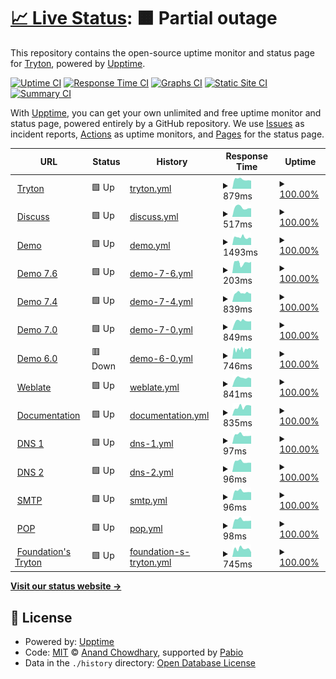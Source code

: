 # [📈 Live Status](https://status.tryton.org): <!--live status--> **🟧 Partial outage**

This repository contains the open-source uptime monitor and status page for [Tryton](https://www.tryton.org/), powered by [Upptime](https://github.com/upptime/upptime).

[![Uptime CI](https://github.com/tryton/upptime/workflows/Uptime%20CI/badge.svg)](https://github.com/tryton/upptime/actions?query=workflow%3A%22Uptime+CI%22)
[![Response Time CI](https://github.com/tryton/upptime/workflows/Response%20Time%20CI/badge.svg)](https://github.com/tryton/upptime/actions?query=workflow%3A%22Response+Time+CI%22)
[![Graphs CI](https://github.com/tryton/upptime/workflows/Graphs%20CI/badge.svg)](https://github.com/tryton/upptime/actions?query=workflow%3A%22Graphs+CI%22)
[![Static Site CI](https://github.com/tryton/upptime/workflows/Static%20Site%20CI/badge.svg)](https://github.com/tryton/upptime/actions?query=workflow%3A%22Static+Site+CI%22)
[![Summary CI](https://github.com/tryton/upptime/workflows/Summary%20CI/badge.svg)](https://github.com/tryton/upptime/actions?query=workflow%3A%22Summary+CI%22)

With [Upptime](https://upptime.js.org), you can get your own unlimited and free uptime monitor and status page, powered entirely by a GitHub repository. We use [Issues](https://github.com/tryton/upptime/issues) as incident reports, [Actions](https://github.com/tryton/upptime/actions) as uptime monitors, and [Pages](https://status.tryton.org) for the status page.

<!--start: status pages-->
<!-- This summary is generated by Upptime (https://github.com/upptime/upptime) -->
<!-- Do not edit this manually, your changes will be overwritten -->
<!-- prettier-ignore -->
| URL | Status | History | Response Time | Uptime |
| --- | ------ | ------- | ------------- | ------ |
| <img alt="" src="https://downloads-cdn.tryton.org/images/logo.svg" height="13"> [Tryton](https://www.tryton.org) | 🟩 Up | [tryton.yml](https://github.com/tryton/upptime/commits/HEAD/history/tryton.yml) | <details><summary><img alt="Response time graph" src="./graphs/tryton/response-time-week.png" height="20"> 879ms</summary><br><a href="https://status.tryton.org/history/tryton"><img alt="Response time 976" src="https://img.shields.io/endpoint?url=https%3A%2F%2Fraw.githubusercontent.com%2Ftryton%2Fupptime%2FHEAD%2Fapi%2Ftryton%2Fresponse-time.json"></a><br><a href="https://status.tryton.org/history/tryton"><img alt="24-hour response time 759" src="https://img.shields.io/endpoint?url=https%3A%2F%2Fraw.githubusercontent.com%2Ftryton%2Fupptime%2FHEAD%2Fapi%2Ftryton%2Fresponse-time-day.json"></a><br><a href="https://status.tryton.org/history/tryton"><img alt="7-day response time 879" src="https://img.shields.io/endpoint?url=https%3A%2F%2Fraw.githubusercontent.com%2Ftryton%2Fupptime%2FHEAD%2Fapi%2Ftryton%2Fresponse-time-week.json"></a><br><a href="https://status.tryton.org/history/tryton"><img alt="30-day response time 857" src="https://img.shields.io/endpoint?url=https%3A%2F%2Fraw.githubusercontent.com%2Ftryton%2Fupptime%2FHEAD%2Fapi%2Ftryton%2Fresponse-time-month.json"></a><br><a href="https://status.tryton.org/history/tryton"><img alt="1-year response time 970" src="https://img.shields.io/endpoint?url=https%3A%2F%2Fraw.githubusercontent.com%2Ftryton%2Fupptime%2FHEAD%2Fapi%2Ftryton%2Fresponse-time-year.json"></a></details> | <details><summary><a href="https://status.tryton.org/history/tryton">100.00%</a></summary><a href="https://status.tryton.org/history/tryton"><img alt="All-time uptime 99.89%" src="https://img.shields.io/endpoint?url=https%3A%2F%2Fraw.githubusercontent.com%2Ftryton%2Fupptime%2FHEAD%2Fapi%2Ftryton%2Fuptime.json"></a><br><a href="https://status.tryton.org/history/tryton"><img alt="24-hour uptime 100.00%" src="https://img.shields.io/endpoint?url=https%3A%2F%2Fraw.githubusercontent.com%2Ftryton%2Fupptime%2FHEAD%2Fapi%2Ftryton%2Fuptime-day.json"></a><br><a href="https://status.tryton.org/history/tryton"><img alt="7-day uptime 100.00%" src="https://img.shields.io/endpoint?url=https%3A%2F%2Fraw.githubusercontent.com%2Ftryton%2Fupptime%2FHEAD%2Fapi%2Ftryton%2Fuptime-week.json"></a><br><a href="https://status.tryton.org/history/tryton"><img alt="30-day uptime 100.00%" src="https://img.shields.io/endpoint?url=https%3A%2F%2Fraw.githubusercontent.com%2Ftryton%2Fupptime%2FHEAD%2Fapi%2Ftryton%2Fuptime-month.json"></a><br><a href="https://status.tryton.org/history/tryton"><img alt="1-year uptime 99.86%" src="https://img.shields.io/endpoint?url=https%3A%2F%2Fraw.githubusercontent.com%2Ftryton%2Fupptime%2FHEAD%2Fapi%2Ftryton%2Fuptime-year.json"></a></details>
| <img alt="" src="https://downloads-cdn.tryton.org/images/logo-discuss.svg" height="13"> [Discuss](https://discuss.tryton.org/srv/status) | 🟩 Up | [discuss.yml](https://github.com/tryton/upptime/commits/HEAD/history/discuss.yml) | <details><summary><img alt="Response time graph" src="./graphs/discuss/response-time-week.png" height="20"> 517ms</summary><br><a href="https://status.tryton.org/history/discuss"><img alt="Response time 510" src="https://img.shields.io/endpoint?url=https%3A%2F%2Fraw.githubusercontent.com%2Ftryton%2Fupptime%2FHEAD%2Fapi%2Fdiscuss%2Fresponse-time.json"></a><br><a href="https://status.tryton.org/history/discuss"><img alt="24-hour response time 468" src="https://img.shields.io/endpoint?url=https%3A%2F%2Fraw.githubusercontent.com%2Ftryton%2Fupptime%2FHEAD%2Fapi%2Fdiscuss%2Fresponse-time-day.json"></a><br><a href="https://status.tryton.org/history/discuss"><img alt="7-day response time 517" src="https://img.shields.io/endpoint?url=https%3A%2F%2Fraw.githubusercontent.com%2Ftryton%2Fupptime%2FHEAD%2Fapi%2Fdiscuss%2Fresponse-time-week.json"></a><br><a href="https://status.tryton.org/history/discuss"><img alt="30-day response time 458" src="https://img.shields.io/endpoint?url=https%3A%2F%2Fraw.githubusercontent.com%2Ftryton%2Fupptime%2FHEAD%2Fapi%2Fdiscuss%2Fresponse-time-month.json"></a><br><a href="https://status.tryton.org/history/discuss"><img alt="1-year response time 510" src="https://img.shields.io/endpoint?url=https%3A%2F%2Fraw.githubusercontent.com%2Ftryton%2Fupptime%2FHEAD%2Fapi%2Fdiscuss%2Fresponse-time-year.json"></a></details> | <details><summary><a href="https://status.tryton.org/history/discuss">100.00%</a></summary><a href="https://status.tryton.org/history/discuss"><img alt="All-time uptime 99.93%" src="https://img.shields.io/endpoint?url=https%3A%2F%2Fraw.githubusercontent.com%2Ftryton%2Fupptime%2FHEAD%2Fapi%2Fdiscuss%2Fuptime.json"></a><br><a href="https://status.tryton.org/history/discuss"><img alt="24-hour uptime 100.00%" src="https://img.shields.io/endpoint?url=https%3A%2F%2Fraw.githubusercontent.com%2Ftryton%2Fupptime%2FHEAD%2Fapi%2Fdiscuss%2Fuptime-day.json"></a><br><a href="https://status.tryton.org/history/discuss"><img alt="7-day uptime 100.00%" src="https://img.shields.io/endpoint?url=https%3A%2F%2Fraw.githubusercontent.com%2Ftryton%2Fupptime%2FHEAD%2Fapi%2Fdiscuss%2Fuptime-week.json"></a><br><a href="https://status.tryton.org/history/discuss"><img alt="30-day uptime 99.94%" src="https://img.shields.io/endpoint?url=https%3A%2F%2Fraw.githubusercontent.com%2Ftryton%2Fupptime%2FHEAD%2Fapi%2Fdiscuss%2Fuptime-month.json"></a><br><a href="https://status.tryton.org/history/discuss"><img alt="1-year uptime 99.95%" src="https://img.shields.io/endpoint?url=https%3A%2F%2Fraw.githubusercontent.com%2Ftryton%2Fupptime%2FHEAD%2Fapi%2Fdiscuss%2Fuptime-year.json"></a></details>
| <img alt="" src="https://icons.duckduckgo.com/ip3/demo.tryton.org.ico" height="13"> [Demo](https://demo.tryton.org) | 🟩 Up | [demo.yml](https://github.com/tryton/upptime/commits/HEAD/history/demo.yml) | <details><summary><img alt="Response time graph" src="./graphs/demo/response-time-week.png" height="20"> 1493ms</summary><br><a href="https://status.tryton.org/history/demo"><img alt="Response time 1719" src="https://img.shields.io/endpoint?url=https%3A%2F%2Fraw.githubusercontent.com%2Ftryton%2Fupptime%2FHEAD%2Fapi%2Fdemo%2Fresponse-time.json"></a><br><a href="https://status.tryton.org/history/demo"><img alt="24-hour response time 1364" src="https://img.shields.io/endpoint?url=https%3A%2F%2Fraw.githubusercontent.com%2Ftryton%2Fupptime%2FHEAD%2Fapi%2Fdemo%2Fresponse-time-day.json"></a><br><a href="https://status.tryton.org/history/demo"><img alt="7-day response time 1493" src="https://img.shields.io/endpoint?url=https%3A%2F%2Fraw.githubusercontent.com%2Ftryton%2Fupptime%2FHEAD%2Fapi%2Fdemo%2Fresponse-time-week.json"></a><br><a href="https://status.tryton.org/history/demo"><img alt="30-day response time 1490" src="https://img.shields.io/endpoint?url=https%3A%2F%2Fraw.githubusercontent.com%2Ftryton%2Fupptime%2FHEAD%2Fapi%2Fdemo%2Fresponse-time-month.json"></a><br><a href="https://status.tryton.org/history/demo"><img alt="1-year response time 1598" src="https://img.shields.io/endpoint?url=https%3A%2F%2Fraw.githubusercontent.com%2Ftryton%2Fupptime%2FHEAD%2Fapi%2Fdemo%2Fresponse-time-year.json"></a></details> | <details><summary><a href="https://status.tryton.org/history/demo">100.00%</a></summary><a href="https://status.tryton.org/history/demo"><img alt="All-time uptime 98.36%" src="https://img.shields.io/endpoint?url=https%3A%2F%2Fraw.githubusercontent.com%2Ftryton%2Fupptime%2FHEAD%2Fapi%2Fdemo%2Fuptime.json"></a><br><a href="https://status.tryton.org/history/demo"><img alt="24-hour uptime 100.00%" src="https://img.shields.io/endpoint?url=https%3A%2F%2Fraw.githubusercontent.com%2Ftryton%2Fupptime%2FHEAD%2Fapi%2Fdemo%2Fuptime-day.json"></a><br><a href="https://status.tryton.org/history/demo"><img alt="7-day uptime 100.00%" src="https://img.shields.io/endpoint?url=https%3A%2F%2Fraw.githubusercontent.com%2Ftryton%2Fupptime%2FHEAD%2Fapi%2Fdemo%2Fuptime-week.json"></a><br><a href="https://status.tryton.org/history/demo"><img alt="30-day uptime 99.96%" src="https://img.shields.io/endpoint?url=https%3A%2F%2Fraw.githubusercontent.com%2Ftryton%2Fupptime%2FHEAD%2Fapi%2Fdemo%2Fuptime-month.json"></a><br><a href="https://status.tryton.org/history/demo"><img alt="1-year uptime 98.10%" src="https://img.shields.io/endpoint?url=https%3A%2F%2Fraw.githubusercontent.com%2Ftryton%2Fupptime%2FHEAD%2Fapi%2Fdemo%2Fuptime-year.json"></a></details>
| <img alt="" src="https://icons.duckduckgo.com/ip3/demo7.6.tryton.org.ico" height="13"> [Demo 7.6](https://demo7.6.tryton.org) | 🟩 Up | [demo-7-6.yml](https://github.com/tryton/upptime/commits/HEAD/history/demo-7-6.yml) | <details><summary><img alt="Response time graph" src="./graphs/demo-7-6/response-time-week.png" height="20"> 203ms</summary><br><a href="https://status.tryton.org/history/demo-7-6"><img alt="Response time 227" src="https://img.shields.io/endpoint?url=https%3A%2F%2Fraw.githubusercontent.com%2Ftryton%2Fupptime%2FHEAD%2Fapi%2Fdemo-7-6%2Fresponse-time.json"></a><br><a href="https://status.tryton.org/history/demo-7-6"><img alt="24-hour response time 223" src="https://img.shields.io/endpoint?url=https%3A%2F%2Fraw.githubusercontent.com%2Ftryton%2Fupptime%2FHEAD%2Fapi%2Fdemo-7-6%2Fresponse-time-day.json"></a><br><a href="https://status.tryton.org/history/demo-7-6"><img alt="7-day response time 203" src="https://img.shields.io/endpoint?url=https%3A%2F%2Fraw.githubusercontent.com%2Ftryton%2Fupptime%2FHEAD%2Fapi%2Fdemo-7-6%2Fresponse-time-week.json"></a><br><a href="https://status.tryton.org/history/demo-7-6"><img alt="30-day response time 229" src="https://img.shields.io/endpoint?url=https%3A%2F%2Fraw.githubusercontent.com%2Ftryton%2Fupptime%2FHEAD%2Fapi%2Fdemo-7-6%2Fresponse-time-month.json"></a><br><a href="https://status.tryton.org/history/demo-7-6"><img alt="1-year response time 227" src="https://img.shields.io/endpoint?url=https%3A%2F%2Fraw.githubusercontent.com%2Ftryton%2Fupptime%2FHEAD%2Fapi%2Fdemo-7-6%2Fresponse-time-year.json"></a></details> | <details><summary><a href="https://status.tryton.org/history/demo-7-6">100.00%</a></summary><a href="https://status.tryton.org/history/demo-7-6"><img alt="All-time uptime 99.48%" src="https://img.shields.io/endpoint?url=https%3A%2F%2Fraw.githubusercontent.com%2Ftryton%2Fupptime%2FHEAD%2Fapi%2Fdemo-7-6%2Fuptime.json"></a><br><a href="https://status.tryton.org/history/demo-7-6"><img alt="24-hour uptime 100.00%" src="https://img.shields.io/endpoint?url=https%3A%2F%2Fraw.githubusercontent.com%2Ftryton%2Fupptime%2FHEAD%2Fapi%2Fdemo-7-6%2Fuptime-day.json"></a><br><a href="https://status.tryton.org/history/demo-7-6"><img alt="7-day uptime 100.00%" src="https://img.shields.io/endpoint?url=https%3A%2F%2Fraw.githubusercontent.com%2Ftryton%2Fupptime%2FHEAD%2Fapi%2Fdemo-7-6%2Fuptime-week.json"></a><br><a href="https://status.tryton.org/history/demo-7-6"><img alt="30-day uptime 99.96%" src="https://img.shields.io/endpoint?url=https%3A%2F%2Fraw.githubusercontent.com%2Ftryton%2Fupptime%2FHEAD%2Fapi%2Fdemo-7-6%2Fuptime-month.json"></a><br><a href="https://status.tryton.org/history/demo-7-6"><img alt="1-year uptime 99.48%" src="https://img.shields.io/endpoint?url=https%3A%2F%2Fraw.githubusercontent.com%2Ftryton%2Fupptime%2FHEAD%2Fapi%2Fdemo-7-6%2Fuptime-year.json"></a></details>
| <img alt="" src="https://icons.duckduckgo.com/ip3/demo7.4.tryton.org.ico" height="13"> [Demo 7.4](https://demo7.4.tryton.org) | 🟩 Up | [demo-7-4.yml](https://github.com/tryton/upptime/commits/HEAD/history/demo-7-4.yml) | <details><summary><img alt="Response time graph" src="./graphs/demo-7-4/response-time-week.png" height="20"> 839ms</summary><br><a href="https://status.tryton.org/history/demo-7-4"><img alt="Response time 1001" src="https://img.shields.io/endpoint?url=https%3A%2F%2Fraw.githubusercontent.com%2Ftryton%2Fupptime%2FHEAD%2Fapi%2Fdemo-7-4%2Fresponse-time.json"></a><br><a href="https://status.tryton.org/history/demo-7-4"><img alt="24-hour response time 778" src="https://img.shields.io/endpoint?url=https%3A%2F%2Fraw.githubusercontent.com%2Ftryton%2Fupptime%2FHEAD%2Fapi%2Fdemo-7-4%2Fresponse-time-day.json"></a><br><a href="https://status.tryton.org/history/demo-7-4"><img alt="7-day response time 839" src="https://img.shields.io/endpoint?url=https%3A%2F%2Fraw.githubusercontent.com%2Ftryton%2Fupptime%2FHEAD%2Fapi%2Fdemo-7-4%2Fresponse-time-week.json"></a><br><a href="https://status.tryton.org/history/demo-7-4"><img alt="30-day response time 900" src="https://img.shields.io/endpoint?url=https%3A%2F%2Fraw.githubusercontent.com%2Ftryton%2Fupptime%2FHEAD%2Fapi%2Fdemo-7-4%2Fresponse-time-month.json"></a><br><a href="https://status.tryton.org/history/demo-7-4"><img alt="1-year response time 1001" src="https://img.shields.io/endpoint?url=https%3A%2F%2Fraw.githubusercontent.com%2Ftryton%2Fupptime%2FHEAD%2Fapi%2Fdemo-7-4%2Fresponse-time-year.json"></a></details> | <details><summary><a href="https://status.tryton.org/history/demo-7-4">100.00%</a></summary><a href="https://status.tryton.org/history/demo-7-4"><img alt="All-time uptime 99.48%" src="https://img.shields.io/endpoint?url=https%3A%2F%2Fraw.githubusercontent.com%2Ftryton%2Fupptime%2FHEAD%2Fapi%2Fdemo-7-4%2Fuptime.json"></a><br><a href="https://status.tryton.org/history/demo-7-4"><img alt="24-hour uptime 100.00%" src="https://img.shields.io/endpoint?url=https%3A%2F%2Fraw.githubusercontent.com%2Ftryton%2Fupptime%2FHEAD%2Fapi%2Fdemo-7-4%2Fuptime-day.json"></a><br><a href="https://status.tryton.org/history/demo-7-4"><img alt="7-day uptime 100.00%" src="https://img.shields.io/endpoint?url=https%3A%2F%2Fraw.githubusercontent.com%2Ftryton%2Fupptime%2FHEAD%2Fapi%2Fdemo-7-4%2Fuptime-week.json"></a><br><a href="https://status.tryton.org/history/demo-7-4"><img alt="30-day uptime 99.96%" src="https://img.shields.io/endpoint?url=https%3A%2F%2Fraw.githubusercontent.com%2Ftryton%2Fupptime%2FHEAD%2Fapi%2Fdemo-7-4%2Fuptime-month.json"></a><br><a href="https://status.tryton.org/history/demo-7-4"><img alt="1-year uptime 99.48%" src="https://img.shields.io/endpoint?url=https%3A%2F%2Fraw.githubusercontent.com%2Ftryton%2Fupptime%2FHEAD%2Fapi%2Fdemo-7-4%2Fuptime-year.json"></a></details>
| <img alt="" src="https://icons.duckduckgo.com/ip3/demo7.0.tryton.org.ico" height="13"> [Demo 7.0](https://demo7.0.tryton.org) | 🟩 Up | [demo-7-0.yml](https://github.com/tryton/upptime/commits/HEAD/history/demo-7-0.yml) | <details><summary><img alt="Response time graph" src="./graphs/demo-7-0/response-time-week.png" height="20"> 849ms</summary><br><a href="https://status.tryton.org/history/demo-7-0"><img alt="Response time 955" src="https://img.shields.io/endpoint?url=https%3A%2F%2Fraw.githubusercontent.com%2Ftryton%2Fupptime%2FHEAD%2Fapi%2Fdemo-7-0%2Fresponse-time.json"></a><br><a href="https://status.tryton.org/history/demo-7-0"><img alt="24-hour response time 836" src="https://img.shields.io/endpoint?url=https%3A%2F%2Fraw.githubusercontent.com%2Ftryton%2Fupptime%2FHEAD%2Fapi%2Fdemo-7-0%2Fresponse-time-day.json"></a><br><a href="https://status.tryton.org/history/demo-7-0"><img alt="7-day response time 849" src="https://img.shields.io/endpoint?url=https%3A%2F%2Fraw.githubusercontent.com%2Ftryton%2Fupptime%2FHEAD%2Fapi%2Fdemo-7-0%2Fresponse-time-week.json"></a><br><a href="https://status.tryton.org/history/demo-7-0"><img alt="30-day response time 876" src="https://img.shields.io/endpoint?url=https%3A%2F%2Fraw.githubusercontent.com%2Ftryton%2Fupptime%2FHEAD%2Fapi%2Fdemo-7-0%2Fresponse-time-month.json"></a><br><a href="https://status.tryton.org/history/demo-7-0"><img alt="1-year response time 955" src="https://img.shields.io/endpoint?url=https%3A%2F%2Fraw.githubusercontent.com%2Ftryton%2Fupptime%2FHEAD%2Fapi%2Fdemo-7-0%2Fresponse-time-year.json"></a></details> | <details><summary><a href="https://status.tryton.org/history/demo-7-0">100.00%</a></summary><a href="https://status.tryton.org/history/demo-7-0"><img alt="All-time uptime 99.48%" src="https://img.shields.io/endpoint?url=https%3A%2F%2Fraw.githubusercontent.com%2Ftryton%2Fupptime%2FHEAD%2Fapi%2Fdemo-7-0%2Fuptime.json"></a><br><a href="https://status.tryton.org/history/demo-7-0"><img alt="24-hour uptime 100.00%" src="https://img.shields.io/endpoint?url=https%3A%2F%2Fraw.githubusercontent.com%2Ftryton%2Fupptime%2FHEAD%2Fapi%2Fdemo-7-0%2Fuptime-day.json"></a><br><a href="https://status.tryton.org/history/demo-7-0"><img alt="7-day uptime 100.00%" src="https://img.shields.io/endpoint?url=https%3A%2F%2Fraw.githubusercontent.com%2Ftryton%2Fupptime%2FHEAD%2Fapi%2Fdemo-7-0%2Fuptime-week.json"></a><br><a href="https://status.tryton.org/history/demo-7-0"><img alt="30-day uptime 99.96%" src="https://img.shields.io/endpoint?url=https%3A%2F%2Fraw.githubusercontent.com%2Ftryton%2Fupptime%2FHEAD%2Fapi%2Fdemo-7-0%2Fuptime-month.json"></a><br><a href="https://status.tryton.org/history/demo-7-0"><img alt="1-year uptime 99.48%" src="https://img.shields.io/endpoint?url=https%3A%2F%2Fraw.githubusercontent.com%2Ftryton%2Fupptime%2FHEAD%2Fapi%2Fdemo-7-0%2Fuptime-year.json"></a></details>
| <img alt="" src="https://icons.duckduckgo.com/ip3/demo6.0.tryton.org.ico" height="13"> [Demo 6.0](https://demo6.0.tryton.org) | 🟥 Down | [demo-6-0.yml](https://github.com/tryton/upptime/commits/HEAD/history/demo-6-0.yml) | <details><summary><img alt="Response time graph" src="./graphs/demo-6-0/response-time-week.png" height="20"> 746ms</summary><br><a href="https://status.tryton.org/history/demo-6-0"><img alt="Response time 1277" src="https://img.shields.io/endpoint?url=https%3A%2F%2Fraw.githubusercontent.com%2Ftryton%2Fupptime%2FHEAD%2Fapi%2Fdemo-6-0%2Fresponse-time.json"></a><br><a href="https://status.tryton.org/history/demo-6-0"><img alt="24-hour response time 811" src="https://img.shields.io/endpoint?url=https%3A%2F%2Fraw.githubusercontent.com%2Ftryton%2Fupptime%2FHEAD%2Fapi%2Fdemo-6-0%2Fresponse-time-day.json"></a><br><a href="https://status.tryton.org/history/demo-6-0"><img alt="7-day response time 746" src="https://img.shields.io/endpoint?url=https%3A%2F%2Fraw.githubusercontent.com%2Ftryton%2Fupptime%2FHEAD%2Fapi%2Fdemo-6-0%2Fresponse-time-week.json"></a><br><a href="https://status.tryton.org/history/demo-6-0"><img alt="30-day response time 872" src="https://img.shields.io/endpoint?url=https%3A%2F%2Fraw.githubusercontent.com%2Ftryton%2Fupptime%2FHEAD%2Fapi%2Fdemo-6-0%2Fresponse-time-month.json"></a><br><a href="https://status.tryton.org/history/demo-6-0"><img alt="1-year response time 1277" src="https://img.shields.io/endpoint?url=https%3A%2F%2Fraw.githubusercontent.com%2Ftryton%2Fupptime%2FHEAD%2Fapi%2Fdemo-6-0%2Fresponse-time-year.json"></a></details> | <details><summary><a href="https://status.tryton.org/history/demo-6-0">100.00%</a></summary><a href="https://status.tryton.org/history/demo-6-0"><img alt="All-time uptime 99.45%" src="https://img.shields.io/endpoint?url=https%3A%2F%2Fraw.githubusercontent.com%2Ftryton%2Fupptime%2FHEAD%2Fapi%2Fdemo-6-0%2Fuptime.json"></a><br><a href="https://status.tryton.org/history/demo-6-0"><img alt="24-hour uptime 99.98%" src="https://img.shields.io/endpoint?url=https%3A%2F%2Fraw.githubusercontent.com%2Ftryton%2Fupptime%2FHEAD%2Fapi%2Fdemo-6-0%2Fuptime-day.json"></a><br><a href="https://status.tryton.org/history/demo-6-0"><img alt="7-day uptime 100.00%" src="https://img.shields.io/endpoint?url=https%3A%2F%2Fraw.githubusercontent.com%2Ftryton%2Fupptime%2FHEAD%2Fapi%2Fdemo-6-0%2Fuptime-week.json"></a><br><a href="https://status.tryton.org/history/demo-6-0"><img alt="30-day uptime 99.96%" src="https://img.shields.io/endpoint?url=https%3A%2F%2Fraw.githubusercontent.com%2Ftryton%2Fupptime%2FHEAD%2Fapi%2Fdemo-6-0%2Fuptime-month.json"></a><br><a href="https://status.tryton.org/history/demo-6-0"><img alt="1-year uptime 99.45%" src="https://img.shields.io/endpoint?url=https%3A%2F%2Fraw.githubusercontent.com%2Ftryton%2Fupptime%2FHEAD%2Fapi%2Fdemo-6-0%2Fuptime-year.json"></a></details>
| <img alt="" src="https://icons.duckduckgo.com/ip3/translate.tryton.org.ico" height="13"> [Weblate](https://translate.tryton.org) | 🟩 Up | [weblate.yml](https://github.com/tryton/upptime/commits/HEAD/history/weblate.yml) | <details><summary><img alt="Response time graph" src="./graphs/weblate/response-time-week.png" height="20"> 841ms</summary><br><a href="https://status.tryton.org/history/weblate"><img alt="Response time 946" src="https://img.shields.io/endpoint?url=https%3A%2F%2Fraw.githubusercontent.com%2Ftryton%2Fupptime%2FHEAD%2Fapi%2Fweblate%2Fresponse-time.json"></a><br><a href="https://status.tryton.org/history/weblate"><img alt="24-hour response time 797" src="https://img.shields.io/endpoint?url=https%3A%2F%2Fraw.githubusercontent.com%2Ftryton%2Fupptime%2FHEAD%2Fapi%2Fweblate%2Fresponse-time-day.json"></a><br><a href="https://status.tryton.org/history/weblate"><img alt="7-day response time 841" src="https://img.shields.io/endpoint?url=https%3A%2F%2Fraw.githubusercontent.com%2Ftryton%2Fupptime%2FHEAD%2Fapi%2Fweblate%2Fresponse-time-week.json"></a><br><a href="https://status.tryton.org/history/weblate"><img alt="30-day response time 817" src="https://img.shields.io/endpoint?url=https%3A%2F%2Fraw.githubusercontent.com%2Ftryton%2Fupptime%2FHEAD%2Fapi%2Fweblate%2Fresponse-time-month.json"></a><br><a href="https://status.tryton.org/history/weblate"><img alt="1-year response time 979" src="https://img.shields.io/endpoint?url=https%3A%2F%2Fraw.githubusercontent.com%2Ftryton%2Fupptime%2FHEAD%2Fapi%2Fweblate%2Fresponse-time-year.json"></a></details> | <details><summary><a href="https://status.tryton.org/history/weblate">100.00%</a></summary><a href="https://status.tryton.org/history/weblate"><img alt="All-time uptime 99.43%" src="https://img.shields.io/endpoint?url=https%3A%2F%2Fraw.githubusercontent.com%2Ftryton%2Fupptime%2FHEAD%2Fapi%2Fweblate%2Fuptime.json"></a><br><a href="https://status.tryton.org/history/weblate"><img alt="24-hour uptime 100.00%" src="https://img.shields.io/endpoint?url=https%3A%2F%2Fraw.githubusercontent.com%2Ftryton%2Fupptime%2FHEAD%2Fapi%2Fweblate%2Fuptime-day.json"></a><br><a href="https://status.tryton.org/history/weblate"><img alt="7-day uptime 100.00%" src="https://img.shields.io/endpoint?url=https%3A%2F%2Fraw.githubusercontent.com%2Ftryton%2Fupptime%2FHEAD%2Fapi%2Fweblate%2Fuptime-week.json"></a><br><a href="https://status.tryton.org/history/weblate"><img alt="30-day uptime 100.00%" src="https://img.shields.io/endpoint?url=https%3A%2F%2Fraw.githubusercontent.com%2Ftryton%2Fupptime%2FHEAD%2Fapi%2Fweblate%2Fuptime-month.json"></a><br><a href="https://status.tryton.org/history/weblate"><img alt="1-year uptime 99.12%" src="https://img.shields.io/endpoint?url=https%3A%2F%2Fraw.githubusercontent.com%2Ftryton%2Fupptime%2FHEAD%2Fapi%2Fweblate%2Fuptime-year.json"></a></details>
| <img alt="" src="https://icons.duckduckgo.com/ip3/docs-src.tryton.org.ico" height="13"> [Documentation](https://docs-src.tryton.org) | 🟩 Up | [documentation.yml](https://github.com/tryton/upptime/commits/HEAD/history/documentation.yml) | <details><summary><img alt="Response time graph" src="./graphs/documentation/response-time-week.png" height="20"> 835ms</summary><br><a href="https://status.tryton.org/history/documentation"><img alt="Response time 899" src="https://img.shields.io/endpoint?url=https%3A%2F%2Fraw.githubusercontent.com%2Ftryton%2Fupptime%2FHEAD%2Fapi%2Fdocumentation%2Fresponse-time.json"></a><br><a href="https://status.tryton.org/history/documentation"><img alt="24-hour response time 934" src="https://img.shields.io/endpoint?url=https%3A%2F%2Fraw.githubusercontent.com%2Ftryton%2Fupptime%2FHEAD%2Fapi%2Fdocumentation%2Fresponse-time-day.json"></a><br><a href="https://status.tryton.org/history/documentation"><img alt="7-day response time 835" src="https://img.shields.io/endpoint?url=https%3A%2F%2Fraw.githubusercontent.com%2Ftryton%2Fupptime%2FHEAD%2Fapi%2Fdocumentation%2Fresponse-time-week.json"></a><br><a href="https://status.tryton.org/history/documentation"><img alt="30-day response time 834" src="https://img.shields.io/endpoint?url=https%3A%2F%2Fraw.githubusercontent.com%2Ftryton%2Fupptime%2FHEAD%2Fapi%2Fdocumentation%2Fresponse-time-month.json"></a><br><a href="https://status.tryton.org/history/documentation"><img alt="1-year response time 905" src="https://img.shields.io/endpoint?url=https%3A%2F%2Fraw.githubusercontent.com%2Ftryton%2Fupptime%2FHEAD%2Fapi%2Fdocumentation%2Fresponse-time-year.json"></a></details> | <details><summary><a href="https://status.tryton.org/history/documentation">100.00%</a></summary><a href="https://status.tryton.org/history/documentation"><img alt="All-time uptime 99.95%" src="https://img.shields.io/endpoint?url=https%3A%2F%2Fraw.githubusercontent.com%2Ftryton%2Fupptime%2FHEAD%2Fapi%2Fdocumentation%2Fuptime.json"></a><br><a href="https://status.tryton.org/history/documentation"><img alt="24-hour uptime 100.00%" src="https://img.shields.io/endpoint?url=https%3A%2F%2Fraw.githubusercontent.com%2Ftryton%2Fupptime%2FHEAD%2Fapi%2Fdocumentation%2Fuptime-day.json"></a><br><a href="https://status.tryton.org/history/documentation"><img alt="7-day uptime 100.00%" src="https://img.shields.io/endpoint?url=https%3A%2F%2Fraw.githubusercontent.com%2Ftryton%2Fupptime%2FHEAD%2Fapi%2Fdocumentation%2Fuptime-week.json"></a><br><a href="https://status.tryton.org/history/documentation"><img alt="30-day uptime 100.00%" src="https://img.shields.io/endpoint?url=https%3A%2F%2Fraw.githubusercontent.com%2Ftryton%2Fupptime%2FHEAD%2Fapi%2Fdocumentation%2Fuptime-month.json"></a><br><a href="https://status.tryton.org/history/documentation"><img alt="1-year uptime 99.93%" src="https://img.shields.io/endpoint?url=https%3A%2F%2Fraw.githubusercontent.com%2Ftryton%2Fupptime%2FHEAD%2Fapi%2Fdocumentation%2Fuptime-year.json"></a></details>
| <img alt="" src="https://icons.duckduckgo.com/ip3/null.ico" height="13"> [DNS 1](moretus.b2ck.com) | 🟩 Up | [dns-1.yml](https://github.com/tryton/upptime/commits/HEAD/history/dns-1.yml) | <details><summary><img alt="Response time graph" src="./graphs/dns-1/response-time-week.png" height="20"> 97ms</summary><br><a href="https://status.tryton.org/history/dns-1"><img alt="Response time 110" src="https://img.shields.io/endpoint?url=https%3A%2F%2Fraw.githubusercontent.com%2Ftryton%2Fupptime%2FHEAD%2Fapi%2Fdns-1%2Fresponse-time.json"></a><br><a href="https://status.tryton.org/history/dns-1"><img alt="24-hour response time 88" src="https://img.shields.io/endpoint?url=https%3A%2F%2Fraw.githubusercontent.com%2Ftryton%2Fupptime%2FHEAD%2Fapi%2Fdns-1%2Fresponse-time-day.json"></a><br><a href="https://status.tryton.org/history/dns-1"><img alt="7-day response time 97" src="https://img.shields.io/endpoint?url=https%3A%2F%2Fraw.githubusercontent.com%2Ftryton%2Fupptime%2FHEAD%2Fapi%2Fdns-1%2Fresponse-time-week.json"></a><br><a href="https://status.tryton.org/history/dns-1"><img alt="30-day response time 102" src="https://img.shields.io/endpoint?url=https%3A%2F%2Fraw.githubusercontent.com%2Ftryton%2Fupptime%2FHEAD%2Fapi%2Fdns-1%2Fresponse-time-month.json"></a><br><a href="https://status.tryton.org/history/dns-1"><img alt="1-year response time 109" src="https://img.shields.io/endpoint?url=https%3A%2F%2Fraw.githubusercontent.com%2Ftryton%2Fupptime%2FHEAD%2Fapi%2Fdns-1%2Fresponse-time-year.json"></a></details> | <details><summary><a href="https://status.tryton.org/history/dns-1">100.00%</a></summary><a href="https://status.tryton.org/history/dns-1"><img alt="All-time uptime 99.99%" src="https://img.shields.io/endpoint?url=https%3A%2F%2Fraw.githubusercontent.com%2Ftryton%2Fupptime%2FHEAD%2Fapi%2Fdns-1%2Fuptime.json"></a><br><a href="https://status.tryton.org/history/dns-1"><img alt="24-hour uptime 100.00%" src="https://img.shields.io/endpoint?url=https%3A%2F%2Fraw.githubusercontent.com%2Ftryton%2Fupptime%2FHEAD%2Fapi%2Fdns-1%2Fuptime-day.json"></a><br><a href="https://status.tryton.org/history/dns-1"><img alt="7-day uptime 100.00%" src="https://img.shields.io/endpoint?url=https%3A%2F%2Fraw.githubusercontent.com%2Ftryton%2Fupptime%2FHEAD%2Fapi%2Fdns-1%2Fuptime-week.json"></a><br><a href="https://status.tryton.org/history/dns-1"><img alt="30-day uptime 100.00%" src="https://img.shields.io/endpoint?url=https%3A%2F%2Fraw.githubusercontent.com%2Ftryton%2Fupptime%2FHEAD%2Fapi%2Fdns-1%2Fuptime-month.json"></a><br><a href="https://status.tryton.org/history/dns-1"><img alt="1-year uptime 99.98%" src="https://img.shields.io/endpoint?url=https%3A%2F%2Fraw.githubusercontent.com%2Ftryton%2Fupptime%2FHEAD%2Fapi%2Fdns-1%2Fuptime-year.json"></a></details>
| <img alt="" src="https://icons.duckduckgo.com/ip3/null.ico" height="13"> [DNS 2](thales.b2ck.com) | 🟩 Up | [dns-2.yml](https://github.com/tryton/upptime/commits/HEAD/history/dns-2.yml) | <details><summary><img alt="Response time graph" src="./graphs/dns-2/response-time-week.png" height="20"> 96ms</summary><br><a href="https://status.tryton.org/history/dns-2"><img alt="Response time 111" src="https://img.shields.io/endpoint?url=https%3A%2F%2Fraw.githubusercontent.com%2Ftryton%2Fupptime%2FHEAD%2Fapi%2Fdns-2%2Fresponse-time.json"></a><br><a href="https://status.tryton.org/history/dns-2"><img alt="24-hour response time 86" src="https://img.shields.io/endpoint?url=https%3A%2F%2Fraw.githubusercontent.com%2Ftryton%2Fupptime%2FHEAD%2Fapi%2Fdns-2%2Fresponse-time-day.json"></a><br><a href="https://status.tryton.org/history/dns-2"><img alt="7-day response time 96" src="https://img.shields.io/endpoint?url=https%3A%2F%2Fraw.githubusercontent.com%2Ftryton%2Fupptime%2FHEAD%2Fapi%2Fdns-2%2Fresponse-time-week.json"></a><br><a href="https://status.tryton.org/history/dns-2"><img alt="30-day response time 101" src="https://img.shields.io/endpoint?url=https%3A%2F%2Fraw.githubusercontent.com%2Ftryton%2Fupptime%2FHEAD%2Fapi%2Fdns-2%2Fresponse-time-month.json"></a><br><a href="https://status.tryton.org/history/dns-2"><img alt="1-year response time 110" src="https://img.shields.io/endpoint?url=https%3A%2F%2Fraw.githubusercontent.com%2Ftryton%2Fupptime%2FHEAD%2Fapi%2Fdns-2%2Fresponse-time-year.json"></a></details> | <details><summary><a href="https://status.tryton.org/history/dns-2">100.00%</a></summary><a href="https://status.tryton.org/history/dns-2"><img alt="All-time uptime 99.99%" src="https://img.shields.io/endpoint?url=https%3A%2F%2Fraw.githubusercontent.com%2Ftryton%2Fupptime%2FHEAD%2Fapi%2Fdns-2%2Fuptime.json"></a><br><a href="https://status.tryton.org/history/dns-2"><img alt="24-hour uptime 100.00%" src="https://img.shields.io/endpoint?url=https%3A%2F%2Fraw.githubusercontent.com%2Ftryton%2Fupptime%2FHEAD%2Fapi%2Fdns-2%2Fuptime-day.json"></a><br><a href="https://status.tryton.org/history/dns-2"><img alt="7-day uptime 100.00%" src="https://img.shields.io/endpoint?url=https%3A%2F%2Fraw.githubusercontent.com%2Ftryton%2Fupptime%2FHEAD%2Fapi%2Fdns-2%2Fuptime-week.json"></a><br><a href="https://status.tryton.org/history/dns-2"><img alt="30-day uptime 100.00%" src="https://img.shields.io/endpoint?url=https%3A%2F%2Fraw.githubusercontent.com%2Ftryton%2Fupptime%2FHEAD%2Fapi%2Fdns-2%2Fuptime-month.json"></a><br><a href="https://status.tryton.org/history/dns-2"><img alt="1-year uptime 99.99%" src="https://img.shields.io/endpoint?url=https%3A%2F%2Fraw.githubusercontent.com%2Ftryton%2Fupptime%2FHEAD%2Fapi%2Fdns-2%2Fuptime-year.json"></a></details>
| <img alt="" src="https://icons.duckduckgo.com/ip3/null.ico" height="13"> [SMTP](mx.tryton.org) | 🟩 Up | [smtp.yml](https://github.com/tryton/upptime/commits/HEAD/history/smtp.yml) | <details><summary><img alt="Response time graph" src="./graphs/smtp/response-time-week.png" height="20"> 96ms</summary><br><a href="https://status.tryton.org/history/smtp"><img alt="Response time 110" src="https://img.shields.io/endpoint?url=https%3A%2F%2Fraw.githubusercontent.com%2Ftryton%2Fupptime%2FHEAD%2Fapi%2Fsmtp%2Fresponse-time.json"></a><br><a href="https://status.tryton.org/history/smtp"><img alt="24-hour response time 85" src="https://img.shields.io/endpoint?url=https%3A%2F%2Fraw.githubusercontent.com%2Ftryton%2Fupptime%2FHEAD%2Fapi%2Fsmtp%2Fresponse-time-day.json"></a><br><a href="https://status.tryton.org/history/smtp"><img alt="7-day response time 96" src="https://img.shields.io/endpoint?url=https%3A%2F%2Fraw.githubusercontent.com%2Ftryton%2Fupptime%2FHEAD%2Fapi%2Fsmtp%2Fresponse-time-week.json"></a><br><a href="https://status.tryton.org/history/smtp"><img alt="30-day response time 102" src="https://img.shields.io/endpoint?url=https%3A%2F%2Fraw.githubusercontent.com%2Ftryton%2Fupptime%2FHEAD%2Fapi%2Fsmtp%2Fresponse-time-month.json"></a><br><a href="https://status.tryton.org/history/smtp"><img alt="1-year response time 109" src="https://img.shields.io/endpoint?url=https%3A%2F%2Fraw.githubusercontent.com%2Ftryton%2Fupptime%2FHEAD%2Fapi%2Fsmtp%2Fresponse-time-year.json"></a></details> | <details><summary><a href="https://status.tryton.org/history/smtp">100.00%</a></summary><a href="https://status.tryton.org/history/smtp"><img alt="All-time uptime 99.27%" src="https://img.shields.io/endpoint?url=https%3A%2F%2Fraw.githubusercontent.com%2Ftryton%2Fupptime%2FHEAD%2Fapi%2Fsmtp%2Fuptime.json"></a><br><a href="https://status.tryton.org/history/smtp"><img alt="24-hour uptime 100.00%" src="https://img.shields.io/endpoint?url=https%3A%2F%2Fraw.githubusercontent.com%2Ftryton%2Fupptime%2FHEAD%2Fapi%2Fsmtp%2Fuptime-day.json"></a><br><a href="https://status.tryton.org/history/smtp"><img alt="7-day uptime 100.00%" src="https://img.shields.io/endpoint?url=https%3A%2F%2Fraw.githubusercontent.com%2Ftryton%2Fupptime%2FHEAD%2Fapi%2Fsmtp%2Fuptime-week.json"></a><br><a href="https://status.tryton.org/history/smtp"><img alt="30-day uptime 100.00%" src="https://img.shields.io/endpoint?url=https%3A%2F%2Fraw.githubusercontent.com%2Ftryton%2Fupptime%2FHEAD%2Fapi%2Fsmtp%2Fuptime-month.json"></a><br><a href="https://status.tryton.org/history/smtp"><img alt="1-year uptime 99.98%" src="https://img.shields.io/endpoint?url=https%3A%2F%2Fraw.githubusercontent.com%2Ftryton%2Fupptime%2FHEAD%2Fapi%2Fsmtp%2Fuptime-year.json"></a></details>
| <img alt="" src="https://icons.duckduckgo.com/ip3/null.ico" height="13"> [POP](pop.tryton.org) | 🟩 Up | [pop.yml](https://github.com/tryton/upptime/commits/HEAD/history/pop.yml) | <details><summary><img alt="Response time graph" src="./graphs/pop/response-time-week.png" height="20"> 98ms</summary><br><a href="https://status.tryton.org/history/pop"><img alt="Response time 110" src="https://img.shields.io/endpoint?url=https%3A%2F%2Fraw.githubusercontent.com%2Ftryton%2Fupptime%2FHEAD%2Fapi%2Fpop%2Fresponse-time.json"></a><br><a href="https://status.tryton.org/history/pop"><img alt="24-hour response time 89" src="https://img.shields.io/endpoint?url=https%3A%2F%2Fraw.githubusercontent.com%2Ftryton%2Fupptime%2FHEAD%2Fapi%2Fpop%2Fresponse-time-day.json"></a><br><a href="https://status.tryton.org/history/pop"><img alt="7-day response time 98" src="https://img.shields.io/endpoint?url=https%3A%2F%2Fraw.githubusercontent.com%2Ftryton%2Fupptime%2FHEAD%2Fapi%2Fpop%2Fresponse-time-week.json"></a><br><a href="https://status.tryton.org/history/pop"><img alt="30-day response time 101" src="https://img.shields.io/endpoint?url=https%3A%2F%2Fraw.githubusercontent.com%2Ftryton%2Fupptime%2FHEAD%2Fapi%2Fpop%2Fresponse-time-month.json"></a><br><a href="https://status.tryton.org/history/pop"><img alt="1-year response time 109" src="https://img.shields.io/endpoint?url=https%3A%2F%2Fraw.githubusercontent.com%2Ftryton%2Fupptime%2FHEAD%2Fapi%2Fpop%2Fresponse-time-year.json"></a></details> | <details><summary><a href="https://status.tryton.org/history/pop">100.00%</a></summary><a href="https://status.tryton.org/history/pop"><img alt="All-time uptime 99.99%" src="https://img.shields.io/endpoint?url=https%3A%2F%2Fraw.githubusercontent.com%2Ftryton%2Fupptime%2FHEAD%2Fapi%2Fpop%2Fuptime.json"></a><br><a href="https://status.tryton.org/history/pop"><img alt="24-hour uptime 100.00%" src="https://img.shields.io/endpoint?url=https%3A%2F%2Fraw.githubusercontent.com%2Ftryton%2Fupptime%2FHEAD%2Fapi%2Fpop%2Fuptime-day.json"></a><br><a href="https://status.tryton.org/history/pop"><img alt="7-day uptime 100.00%" src="https://img.shields.io/endpoint?url=https%3A%2F%2Fraw.githubusercontent.com%2Ftryton%2Fupptime%2FHEAD%2Fapi%2Fpop%2Fuptime-week.json"></a><br><a href="https://status.tryton.org/history/pop"><img alt="30-day uptime 100.00%" src="https://img.shields.io/endpoint?url=https%3A%2F%2Fraw.githubusercontent.com%2Ftryton%2Fupptime%2FHEAD%2Fapi%2Fpop%2Fuptime-month.json"></a><br><a href="https://status.tryton.org/history/pop"><img alt="1-year uptime 99.98%" src="https://img.shields.io/endpoint?url=https%3A%2F%2Fraw.githubusercontent.com%2Ftryton%2Fupptime%2FHEAD%2Fapi%2Fpop%2Fuptime-year.json"></a></details>
| <img alt="" src="https://icons.duckduckgo.com/ip3/foundation.tryton.org.ico" height="13"> [Foundation's Tryton](https://foundation.tryton.org:9000/) | 🟩 Up | [foundation-s-tryton.yml](https://github.com/tryton/upptime/commits/HEAD/history/foundation-s-tryton.yml) | <details><summary><img alt="Response time graph" src="./graphs/foundation-s-tryton/response-time-week.png" height="20"> 745ms</summary><br><a href="https://status.tryton.org/history/foundation-s-tryton"><img alt="Response time 654" src="https://img.shields.io/endpoint?url=https%3A%2F%2Fraw.githubusercontent.com%2Ftryton%2Fupptime%2FHEAD%2Fapi%2Ffoundation-s-tryton%2Fresponse-time.json"></a><br><a href="https://status.tryton.org/history/foundation-s-tryton"><img alt="24-hour response time 439" src="https://img.shields.io/endpoint?url=https%3A%2F%2Fraw.githubusercontent.com%2Ftryton%2Fupptime%2FHEAD%2Fapi%2Ffoundation-s-tryton%2Fresponse-time-day.json"></a><br><a href="https://status.tryton.org/history/foundation-s-tryton"><img alt="7-day response time 745" src="https://img.shields.io/endpoint?url=https%3A%2F%2Fraw.githubusercontent.com%2Ftryton%2Fupptime%2FHEAD%2Fapi%2Ffoundation-s-tryton%2Fresponse-time-week.json"></a><br><a href="https://status.tryton.org/history/foundation-s-tryton"><img alt="30-day response time 767" src="https://img.shields.io/endpoint?url=https%3A%2F%2Fraw.githubusercontent.com%2Ftryton%2Fupptime%2FHEAD%2Fapi%2Ffoundation-s-tryton%2Fresponse-time-month.json"></a><br><a href="https://status.tryton.org/history/foundation-s-tryton"><img alt="1-year response time 664" src="https://img.shields.io/endpoint?url=https%3A%2F%2Fraw.githubusercontent.com%2Ftryton%2Fupptime%2FHEAD%2Fapi%2Ffoundation-s-tryton%2Fresponse-time-year.json"></a></details> | <details><summary><a href="https://status.tryton.org/history/foundation-s-tryton">100.00%</a></summary><a href="https://status.tryton.org/history/foundation-s-tryton"><img alt="All-time uptime 99.96%" src="https://img.shields.io/endpoint?url=https%3A%2F%2Fraw.githubusercontent.com%2Ftryton%2Fupptime%2FHEAD%2Fapi%2Ffoundation-s-tryton%2Fuptime.json"></a><br><a href="https://status.tryton.org/history/foundation-s-tryton"><img alt="24-hour uptime 100.00%" src="https://img.shields.io/endpoint?url=https%3A%2F%2Fraw.githubusercontent.com%2Ftryton%2Fupptime%2FHEAD%2Fapi%2Ffoundation-s-tryton%2Fuptime-day.json"></a><br><a href="https://status.tryton.org/history/foundation-s-tryton"><img alt="7-day uptime 100.00%" src="https://img.shields.io/endpoint?url=https%3A%2F%2Fraw.githubusercontent.com%2Ftryton%2Fupptime%2FHEAD%2Fapi%2Ffoundation-s-tryton%2Fuptime-week.json"></a><br><a href="https://status.tryton.org/history/foundation-s-tryton"><img alt="30-day uptime 100.00%" src="https://img.shields.io/endpoint?url=https%3A%2F%2Fraw.githubusercontent.com%2Ftryton%2Fupptime%2FHEAD%2Fapi%2Ffoundation-s-tryton%2Fuptime-month.json"></a><br><a href="https://status.tryton.org/history/foundation-s-tryton"><img alt="1-year uptime 99.93%" src="https://img.shields.io/endpoint?url=https%3A%2F%2Fraw.githubusercontent.com%2Ftryton%2Fupptime%2FHEAD%2Fapi%2Ffoundation-s-tryton%2Fuptime-year.json"></a></details>

<!--end: status pages-->

[**Visit our status website →**](https://status.tryton.org)

## 📄 License

- Powered by: [Upptime](https://github.com/upptime/upptime)
- Code: [MIT](./LICENSE) © [Anand Chowdhary](https://anandchowdhary.com), supported by [Pabio](https://pabio.com)
- Data in the `./history` directory: [Open Database License](https://opendatacommons.org/licenses/odbl/1-0/)
